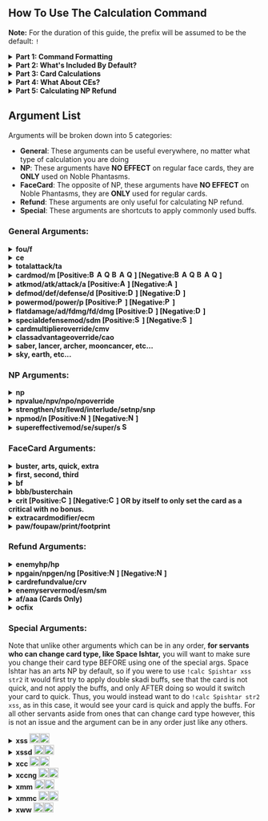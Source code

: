 ## How To Use The Calculation Command

**Note:** For the duration of this guide, the prefix will be assumed to be the default: `!`
<details>
  <summary><b>Part 1: Command Formatting</b></summary>

The way this command works is that you provide it with all of the various different buffs, effects, etc. that you and the enemy have, and then Eresh will run everything you provided through the damage and NP formula and return the result for you.

There will be a list of all the different arguments you can provide later on, but for now, just know that: attack30 would stand for 30% <img src="https://assets.atlasacademy.io/GameData/JP/BuffIcons/bufficon_300.png" alt="ATK Up" width="15" height="15"> Attack Up and npmod20 would stand for 20% <img src="https://assets.atlasacademy.io/GameData/JP/BuffIcons/bufficon_310.png" alt="NP Dmg Up" width="15" height="15"> NP Damage Up.

Now, say you wanted to calculate how much damage Ereshkigal's Noble Phantasm would deal with 30% <img src="https://assets.atlasacademy.io/GameData/JP/BuffIcons/bufficon_300.png" alt="ATK Up" width="15" height="15"> Attack Up and 20% <img src="https://assets.atlasacademy.io/GameData/JP/BuffIcons/bufficon_310.png" alt="NP Dmg Up" width="15" height="15"> NP Damage up. Keeping in mind the arguments listed before, you could do so with the following command:

`!calc Ereshkigal attack30 npmod20`

The arguments following Ereshkigal can be in any order, and you can also repeat. You must, however, begin with `!calc NameOfServant`.
If you were to do `!calc Ereshkigal attack30 npmod10 npmod10`, Eresh would interpret that as `!calc Ereshkigal attack30 npmod20`, adding the two 10's together.

<img src="https://user-images.githubusercontent.com/56235026/126912862-959d81f6-f008-4ec9-b2f8-72acb647d7bd.png" width="400">

Note that unlike most other commands with Eresh bot, the calculation command **cannot** accept spaces in servant names. So if you want to calculate Sei Shonagon's NP damage, you could either use an alias like `!calc sei`, put their name in quotation marks `!calc "sei shonagon"`, or squish the name together like `!calc seishonagon`).
</details>


<details>
  <summary><b>Part 2: What's Included By Default?</b></summary>
  
  Consider the example from the previous section:
  
  `!calc Ereshkigal attack30 npmod20`
  
  <img src="https://user-images.githubusercontent.com/56235026/126912862-959d81f6-f008-4ec9-b2f8-72acb647d7bd.png" width="400">
  
  
Since all we provided in our sample was:
- The name of the servant (Ereshkigal)
- 30% <img src="https://assets.atlasacademy.io/GameData/JP/BuffIcons/bufficon_300.png" alt="ATK Up" width="15" height="15"> Attack Up
- 20% <img src="https://assets.atlasacademy.io/GameData/JP/BuffIcons/bufficon_310.png" alt="NP Dmg Up" width="15" height="15"> NP Damage Up

The bot had to make some assumptions to fill in the rest. By default, unless you tell it otherwise, Eresh will assume:
- Your servant is max leveled, without grails. (Ex. Level 90 for an SSR (★★★★★), Level 80 for an SR (★★★★), etc.)
- Your servant has 1,000 ATK Fous <img src="https://static.wikia.nocookie.net/fategrandorder/images/9/95/AllAtkUpIcon3.png/revision/latest/" width="15">
- Your servant is NP5

In addition to the assumptions, Eresh will also automatically include:
- Your servant's passives (for example, Ereshkigal has 11% arts up and 225 damage plus. The arts up won't affect her NP as it is buster, but the 225 damage plus will).
- All of your servant's internal stats, such as their innate ATK stat, their class multiplier, etc.
  
Note that as Append Passives need to be unlocked and leveled like skills, they are not included by default.
  
Finally, if the servant is available in NA, Eresh will automatically default to the highest available strengthening for the NP in NA. If the servant is not in NA yet, it will default to the highest available strengthening in JP.
  
Note that all of these automatic inclusions / assumptions can be changed via the arguments you will see in the arguments list at the bottom of this page.

It does **not**, however, include things like Class Affinity or Attribute Affinity by default, as it does not know what type of enemy you are up against. So, for example, if you calculate with a berserker, be sure to include the class you are fighting against, otherwise the result returned would assume you get no class advantage, when in reality a berserker will probably be getting 1.5x class advantage.

Thus, in our example above, what Eresh is returning is the amount of damage Ereshkigal's Noble Phantasm will deal per enemy given a Level 90, 1,000 ATK Fou <img src="https://static.wikia.nocookie.net/fategrandorder/images/9/95/AllAtkUpIcon3.png/revision/latest/" width="15">, NP5 Ereshkigal with 30% <img src="https://assets.atlasacademy.io/GameData/JP/BuffIcons/bufficon_300.png" alt="ATK Up" width="15" height="15"> Attack Up and 20% <img src="https://assets.atlasacademy.io/GameData/JP/BuffIcons/bufficon_310.png" alt="NP Dmg Up" width="15" height="15"> NP Damage Up, assuming Ereshkigal gets no class advantage and no attribute advantage over the enemy.

There is a bit of random chance involved in the FGO Damage Formula to ensure that you don't do the same damage in the same conditions every single time, so Eresh returns:
- The average damage you can deal (in this case, **32,275**)
- The minimum damage you can deal (in this case, **29,070**)
- The maximum damage you can deal (in this case, **35,448**)
  
</details>

<details>
  <summary><b>Part 3: Card Calculations</b></summary>

In addition to calculating noble phantasm damage, you can also calculate the damage of cards themselves.
For these, you will include one additional argument between the servant's name and your buffs etc. that indicates what card type you wish to test.

So, say you wanted to test how much damage Ereshkigal's quick card would deal with 30% <img src="https://assets.atlasacademy.io/GameData/JP/BuffIcons/bufficon_300.png" alt="ATK Up" width="15" height="15"> Attack Up. You would use:

`!calc Ereshkigal quick attack30`

<img src="https://user-images.githubusercontent.com/56235026/126913971-f35210f0-ca73-4d55-9da5-402f7aa6422d.png" width="400">
</details>

<details>
  <summary><b>Part 4: What About CEs?</b></summary>

Including Craft Essences in calculations is very simple. You only need to treat their effects as buffs the same as any other buffs. So if you want to use, say, an MLB black grail, just add `npmod80` for the 80% <img src="https://assets.atlasacademy.io/GameData/JP/BuffIcons/bufficon_310.png" alt="NP Dmg Up" width="15" height="15"> NP Damage Up just like we did for the 20% <img src="https://assets.atlasacademy.io/GameData/JP/BuffIcons/bufficon_310.png" alt="NP Dmg Up" width="15" height="15"> NP Damage Up earlier.

As for the CE's attack, you can use the `ce` argument followed by the amount of attack the CE has, for example `ce2400`.

So, lets take our calculation from earlier (`!calc Ereshkigal attack30 npmod20`) and add a Level 100 MLB Black Grail to the mix. The command you'd give would look like this:

`!calc Ereshkigal attack30 npmod20 npmod80 ce2400`

<img src="https://user-images.githubusercontent.com/56235026/126914094-f7ceaa61-57f7-4c72-b8bb-7c8d46da0221.png" width="400">

</details>

<details>
  <summary><b>Part 5: Calculating NP Refund</b></summary>

Calculating damage is great, but what about calculating the amount of NP you'll generate from your attack or noble phantasm? This is important to know for looping, like with Skadi or Caster Artoria, and Eresh will let you calculate this as well.

While there are more arguments you _should_ include if you are going to test refund, the only thing you _have_ to include is the HP of the enemy you are fighting. This is because the remaining HP of the enemy you are up against influences how much NP you generate.

At a basic level then, if you wanted to test how much NP Edmund Dantes would get back after using his NP, you could use:

`!calc Dantes hp10000`

<img src="https://user-images.githubusercontent.com/56235026/126914221-46341ab0-c9cc-41aa-ac3a-deea8dcc73bd.png" width="400">

Here, we can see that on an enemy with 10,000 HP, if Dantes does not have any buffs, he will get between 6.2% and 6.51% NP back after using his Noble Phantasm. Eresh also provides a breakdown of how much NP each individual hit of Dantes' Noble Phantasm will generate. The breakdown uses the **minimum** damage value, but if you look to the bottom, you will see Eresh also provides you with the maximum amount of NP that Dantes could get back from his NP. The reason it is different (6.51% vs 6.2%) is that if Dantes deals the maximum amount of damage (remember earlier it was noted that there is a bit of randomness) with his NP, he will kill the enemy one hit earlier than he would if he deals the minimum, and that means one extra hit would get the overkill bonus that grants additional NP.

Keep in mind that the class of the enemy you are fighting, card buffs (like quick up and arts up), np gain buffs, and the position of the card (for non NPs) all impact the amount of NP you generate, so while this example did not include them for simplicity, you should include those values in your actual calculations.
</details>


## Argument List

Arguments will be broken down into 5 categories:
- **General**: These arguments can be useful everywhere, no matter what type of calculation you are doing
- **NP**: These arguments have **NO EFFECT** on regular face cards, they are **ONLY** used on Noble Phantasms.
- **FaceCard**: The opposite of NP, these arguments have **NO EFFECT** on Noble Phantasms, they are **ONLY** used for regular cards.
- **Refund**: These arguments are only useful for calculating NP refund.
- **Special**: These arguments are shortcuts to apply commonly used buffs.

### General Arguments:

<details>
  <summary><b>fou/f <img src="https://static.wikia.nocookie.net/fategrandorder/images/9/95/AllAtkUpIcon3.png/revision/latest/" width="15"></b></summary>

**Examples:**
- `!calc Ereshkigal fou1500`
- `!calc Ereshkigal f2000`

**Usage:**
Provides the servant with the designated amount of ATK stat from applied <img src="https://static.wikia.nocookie.net/fategrandorder/images/9/95/AllAtkUpIcon3.png/revision/latest/" width="15"> fous. If you do not use this argument, your servant will be assumed to have 1,000 ATK worth of fous applied.

**Note:**
This argument is not additive. If you supply `!calc Ereshkigal fou1500 fou2000`, it will set fou to 2000, not 3500.
</details>

<details>
  <summary><b>ce</b></summary>

**Examples:**
- `!calc Ereshkigal ce1000`
- `!calc Ereshkigal ce2400`

**Usage:**
Provides the servant with the designated amount of ATK stat from a Craft Essence.

**Note:**
This argument is not additive. If you supply `!calc Ereshkigal ce1500 ce2000`, it will set ce to 2000, not 3500.
</details>

<details>
  <summary><b>totalattack/ta</b></summary>
  
**Examples:**
- `!calc Ereshkigal ta15000`
- `!calc Ereshkigal totalattack13450`

**Usage:**
Sets your servant's total attack stat. This will **override** any other source of attack stat. So if you set this value, it does not matter what level your servant is, what CE ATK you provided, or how much Fou attack you set. All of those will be ignored and instead this value will be used.

**Note:**
This argument is not additive. If you supply `!calc Ereshkigal ta1500 ta2000`, it will set total attack to 2000, not 3500.
</details>

<details>
  <summary><b>cardmod/m [Positive:<img src="https://assets.atlasacademy.io/GameData/JP/BuffIcons/bufficon_314.png" alt="Buster Up" width="15" height="15"><img src="https://assets.atlasacademy.io/GameData/JP/BuffIcons/bufficon_313.png" alt="Arts Up" width="15" height="15"><img src="https://assets.atlasacademy.io/GameData/JP/BuffIcons/bufficon_312.png" alt="Quick Up" width="15" height="15"><img src="https://assets.atlasacademy.io/GameData/JP/BuffIcons/bufficon_541.png" alt="Buster Resist Down" width="15" height="15"><img src="https://assets.atlasacademy.io/GameData/JP/BuffIcons/bufficon_540.png" alt="Arts Resist Down" width="15" height="15"><img src="https://assets.atlasacademy.io/GameData/JP/BuffIcons/bufficon_539.png" alt="Quick Resist Down" width="15" height="15">] [Negative:<img src="https://assets.atlasacademy.io/GameData/JP/BuffIcons/bufficon_517.png" alt="Buster Down" width="15" height="15"><img src="https://assets.atlasacademy.io/GameData/JP/BuffIcons/bufficon_516.png" alt="Arts Down" width="15" height="15"><img src="https://assets.atlasacademy.io/GameData/JP/BuffIcons/bufficon_515.png" alt="Quick Down" width="15" height="15"><img src="https://assets.atlasacademy.io/GameData/JP/BuffIcons/bufficon_347.png" alt="Buster Resist Up" width="15" height="15"><img src="https://assets.atlasacademy.io/GameData/JP/BuffIcons/bufficon_346.png" alt="Arts Resist Up" width="15" height="15"><img src="https://assets.atlasacademy.io/GameData/JP/BuffIcons/bufficon_345.png" alt="Quick Resist Up" width="15" height="15">]</b></summary>
  
**Examples:**
- `!calc Ereshkigal cardmod50`
- `!calc Ereshkigal m-25`

**Usage:**
Used to set all things color buff related. For <img src="https://assets.atlasacademy.io/GameData/JP/BuffIcons/bufficon_314.png" alt="Buster Up" width="15" height="15"> **Card Up** on you and <img src="https://assets.atlasacademy.io/GameData/JP/BuffIcons/bufficon_541.png" alt="Buster Resist Down" width="15" height="15"> **Card Resist Down** on the enemy, use a positive value, like `m20`. For <img src="https://assets.atlasacademy.io/GameData/JP/BuffIcons/bufficon_517.png" alt="Buster Down" width="15" height="15"> **Card Down** on you and <img src="https://assets.atlasacademy.io/GameData/JP/BuffIcons/bufficon_347.png" alt="Buster Resist Up" width="15" height="15"> **Card Resist Up** on the enemy, use a negative value, like `m-20`.
</details>

<details>
  <summary><b>atkmod/atk/attack/a [Positive:<img src="https://assets.atlasacademy.io/GameData/JP/BuffIcons/bufficon_300.png" alt="ATK Up" width="15" height="15">] [Negative:<img src="https://assets.atlasacademy.io/GameData/JP/BuffIcons/bufficon_503.png" alt="ATK Down" width="15" height="15">]</b></summary>
  
**Examples:**
- `!calc Ereshkigal atkmod20`
- `!calc Ereshkigal atk-50`
- `!calc Ereshkigal a13`
- `!calc Ereshkigal attack-80`

**Usage:**
Use a positive value for <img src="https://assets.atlasacademy.io/GameData/JP/BuffIcons/bufficon_300.png" alt="ATK Up" width="15" height="15"> Attack Up and a negative value for <img src="https://assets.atlasacademy.io/GameData/JP/BuffIcons/bufficon_503.png" alt="ATK Down" width="15" height="15"> Attack Down.
</details>

<details>
  <summary><b>defmod/def/defense/d [Positive:<img src="https://assets.atlasacademy.io/GameData/JP/BuffIcons/bufficon_301.png" alt="Def Up" width="15" height="15">] [Negative:<img src="https://assets.atlasacademy.io/GameData/JP/BuffIcons/bufficon_504.png" alt="Def Down" width="15" height="15">]</b></summary>
  
**Examples:**
- `!calc Ereshkigal defmod20`
- `!calc Ereshkigal def-50`
- `!calc Ereshkigal defense23`
- `!calc Ereshkigal d65`

**Usage:**
This sets **enemy** Defense Up and Down. So keep in mind that setting defense up on the enemy will lower your damage, and setting defense down on the enemy will raise it. Use a positive value for <img src="https://assets.atlasacademy.io/GameData/JP/BuffIcons/bufficon_301.png" alt="Def Up" width="15" height="15"> Defense Up, and a negative value for <img src="https://assets.atlasacademy.io/GameData/JP/BuffIcons/bufficon_504.png" alt="Def Down" width="15" height="15"> Defense Down. Again, keep in mind that in this case, `d-20` is beneficial for you and `d20` is detrimental.
</details>

<details>
  <summary><b>powermod/power/p [Positive:<img src="https://assets.atlasacademy.io/GameData/JP/BuffIcons/bufficon_302.png" alt="PowerMod Up" width="15" height="15">] [Negative:<img src="https://assets.atlasacademy.io/GameData/JP/BuffIcons/bufficon_505.png" alt="PowerMod Down" width="15" height="15">]</b></summary>
  
**Examples:**
- `!calc Ereshkigal powermod40`
- `!calc Ereshkigal power-30`
- `!calc Ereshkigal p20`

**Usage:**
This is for PowerMod / Special ATK. Some examples where you might use this are in [Musashi's First Skill](https://apps.atlasacademy.io/db/JP/skill/327550) or with the [ATK Strength Up](https://apps.atlasacademy.io/db/JP/skill/991615) effects of Event CEs. This is **NOT** used for cases like Gilgamesh's Enuma Elish, which deals additional damage to [Weak to Enuma Elish] targets. That is Super Effective Mod, and it is in the NP args section.
</details>

<details>
  <summary><b>flatdamage/ad/fdmg/fd/dmg [Positive:<img src="https://assets.atlasacademy.io/GameData/JP/BuffIcons/bufficon_300.png" alt="Damage Plus" width="15" height="15">] [Negative:<img src="https://assets.atlasacademy.io/GameData/JP/BuffIcons/bufficon_301.png" alt="Damage Cut" width="15" height="15">]</b></summary>
  
**Examples:**
- `!calc Ereshkigal flatdamage1000`
- `!calc Ereshkigal ad-2300`
- `!calc Ereshkigal fdmg1500`
- `!calc Ereshkigal fd650
- `!calc Ereshkigal dmg-50`

**Usage:**
This is for <img src="https://assets.atlasacademy.io/GameData/JP/BuffIcons/bufficon_300.png" alt="Damage Plus" width="15" height="15"> flat damage up (damage plus) on you and <img src="https://assets.atlasacademy.io/GameData/JP/BuffIcons/bufficon_301.png" alt="Damage Cut" width="15" height="15"> flat damage down (damage cut) on the enemy, such as with Waver's skills. Use a positive value for <img src="https://assets.atlasacademy.io/GameData/JP/BuffIcons/bufficon_300.png" alt="Damage Plus" width="15" height="15"> damage plus and negative for <img src="https://assets.atlasacademy.io/GameData/JP/BuffIcons/bufficon_301.png" alt="Damage Cut" width="15" height="15"> damage cut.
</details>


<details>
  <summary><b>specialdefensemod/sdm [Positive:<img src="https://assets.atlasacademy.io/GameData/JP/BuffIcons/bufficon_334.png" alt="Special Defense Up" width="15" height="15">] [Negative:<img src="https://assets.atlasacademy.io/GameData/JP/BuffIcons/bufficon_529.png" alt="Special Defense Down" width="15" height="15">]</b></summary>
  
**Examples:**
- `!calc Ereshkigal specialdefensemod30`
- `!calc Ereshkigal sdm-50`

**Usage:**
This is for **Special Defense**, which is given to some bosses like Gawain. Use a positive value for <img src="https://assets.atlasacademy.io/GameData/JP/BuffIcons/bufficon_334.png" alt="Special Defense Up" width="15" height="15"> Special Defense Up (reduces your damage) and a negative value for <img src="https://assets.atlasacademy.io/GameData/JP/BuffIcons/bufficon_529.png" alt="Special Defense Down" width="15" height="15"> Special Defense Down.
</details>

<details>
  <summary><b>cardmultiplieroverride/cmv</b></summary>
  
**Examples:**
- `!calc Ereshkigal cardmultiplieroverride1.5`
- `!calc Ereshkigal cmv0.8`

**Usage:**
This can be used if you need to override the default cardtype multiplier, which is based on card color and position in the chain.

|   | First | Second | Third |
| ------------- | ------------- | ------------- | ------------- |
| Arts  | 1.0  | 1.2  | 1.4 |
| Buster  | 1.5  | 1.8 | 2.1  |
| Quick  | 0.8 | 0.96 | 1.12  |

Extra cards are always 1.0, and Noble Phantasms are always the **First** column value of their respective card type.
</details>

<details>
  <summary><b>classadvantageoverride/cao</b></summary>
  
**Examples:**
- `!calc Ereshkigal classadvantageoverride1.5`
- `!calc Ereshkigal cao2`

**Usage:**
This can be used to set a custom class advantage.
</details>

<details>
  <summary><b>saber, lancer, archer, mooncancer, etc...</b></summary>
  
**Examples:**
- `!calc Ereshkigal archer`
- `!calc Ereshkigal alterego`

**Usage:**
This can be used to set the opponent's class. For classes that are two words, like Moon Cancer or Alter Ego, you will need to squish them together (i.e. `alterego`). Note that unlike setting class advantage manually with the `cao` argument, this argument will also properly set the enemy's Serverrate (which is important for determining NP refund).
</details>

<details>
  <summary><b>sky, earth, etc...</b></summary>
  
**Examples:**
- `!calc Ereshkigal sky`
- `!calc Ereshkigal human`

**Usage:**
This can be used to set the opponent's attribute.
</details>

### NP Arguments:

<details>
  <summary><b>np</b></summary>

**Examples:**
- `!calc Ereshkigal np1`
- `!calc Ereshkigal np5`

**Usage:**
Sets the servant's Noble Phantasm level. If this argument is not provided, NP level is assumed to be 5.
</details>

<details>
  <summary><b>npvalue/npv/npo/npoverride</b></summary>

**Examples:**
- `!calc Ereshkigal npv1000`
- `!calc Ereshkigal npo600`
- `!calc Ereshkigal npvalue1200`
- `!calc Ereshkigal npoverride1600`

**Usage:**
Sets a custom Noble Phantasm multiplier. This is useful for servants like Arash or Chen Gong who deal additional damage with overcharge.
</details>

<details>
  <summary><b>strengthen/str/lewd/interlude/setnp/snp</b></summary>

**Examples:**
- `!calc Ereshkigal strengthen0`
- `!calc Ereshkigal str1`
- `!calc Ereshkigal lewd2`
- `!calc Ereshkigal interlude1`
- `!calc Ereshkigal setnp2`
- `!calc Ereshkigal snp1`

**Usage:**
Specify what interlude / strengthening level you want for an NP. If you try to specify a strengthening beyond what a servant actually has, it will ignore the argument. By default, if no argument is provided, strengthening level is assumed to be:
  
  - The highest available strengthening on NA servers for servants that are in NA.
  - The highest available strengthening on JP servers for servants that are NOT in NA.
  
If you want to test a servant without any strengthenings, you should use strengthening 0. 0 is no strengthening, 1 is strengthening level 1, 2 is strengthening level 2, etc.
  
Additionally, you can use strengthening to switch between Noble Phantasms for Emiya, Space Ishtar, and Fairy Knight Lancelot.
</details>

<details>
  <summary><b>npmod/n [Positive:<img src="https://assets.atlasacademy.io/GameData/JP/BuffIcons/bufficon_310.png" alt="NP Damage Up" width="15" height="15">] [Negative:<img src="https://assets.atlasacademy.io/GameData/JP/BuffIcons/bufficon_508.png" alt="NP Damage Down" width="15" height="15">]</b></summary>

**Examples:**
- `!calc Ereshkigal npmod50`
- `!calc Ereshkigal n20`

**Usage:**
Use a positive value for <img src="https://assets.atlasacademy.io/GameData/JP/BuffIcons/bufficon_310.png" alt="NP Damage Up" width="15" height="15"> NP Damage Up, and a negative value for <img src="https://assets.atlasacademy.io/GameData/JP/BuffIcons/bufficon_508.png" alt="NP Damage Down" width="15" height="15"> NP Damage Down.
</details>

<details>
  <summary><b>supereffectivemod/se/super/s <img src="https://assets.atlasacademy.io/GameData/JP/BuffIcons/bufficon_302.png" alt="Super Effective Modifier" width="15" height="15"></b></summary>

**Examples:**
- `!calc Ereshkigal supereffectivemod150`
- `!calc Ereshkigal super200`
- `!calc Ereshkigal se300`
- `!calc Ereshkigal s125`

**Usage:**
This is for Super Effective Modifier, so for cases like Gilgamesh whose NP deals extra damage vs a specific trait. Note that 150 = 50% bonus. Defaults to 100 if nothing is provided (no bonus).
</details>

### FaceCard Arguments:

<details>
  <summary><b>buster, arts, quick, extra</b></summary>

**Examples:**
- `!calc Ereshkigal buster`
- `!calc Ereshkigal arts`
- `!calc Ereshkigal quick`
- `!calc Ereshkigal extra`

**Usage:**
This is used to set which card type you want to test. Note that you **must** include this a the second value, after the servant's name. If you include it, the test will switch from being an NP test to a card test.
</details>

<details>
  <summary><b>first, second, third</b></summary>

**Examples:**
- `!calc Ereshkigal first`
- `!calc Ereshkigal second`
- `!calc Ereshkigal third`

**Usage:**
This is used to set card position, which is important for both damage and refund. If you do not provide anything here, the card is assumed to be in the first position. Also, if your card type is buster or arts, the appropriate first card bonus will be applied if you either specify first or do not specify a position.
</details>

<details>
  <summary><b>bf</b></summary>

**Examples:**
- `!calc Ereshkigal bf`

**Usage:**
Used to manually apply the buster first bonus, which is a damage bonus all of your Non-NP cards get if the first card in your attack sequence is buster. So, if you are trying to calculate a quick card, but intend to use that card in a buster-quick-quick chain for instance, you would want to apply the buster first bonus to the quick card.
</details>

<details>
  <summary><b>bbb/busterchain</b></summary>

**Examples:**
- `!calc Ereshkigal bbb`
- `!calc Ereshkigal busterchain`

**Usage:**
This is used to indicate that your card is in a full buster chain. This will apply **BOTH** the buster chain bonus as well as the buster first bonus, as a full buster chain will always have a buster first bonus.
</details>

<details>
  <summary><b>crit [Positive:<img src="https://assets.atlasacademy.io/GameData/JP/BuffIcons/bufficon_324.png" alt="Critical Damage Up" width="15" height="15">] [Negative:<img src="https://assets.atlasacademy.io/GameData/JP/BuffIcons/bufficon_514.png" alt="Critical Damage Down" width="15" height="15">] OR by itself to only set the card as a critical with no bonus.</b></summary>

**Examples:**
- `!calc Ereshkigal crit`
- `!calc Ereshkigal crit50`
- `!calc Ereshkigal crit-25`

**Usage:**
This argument can be used in **two ways**. The first way is just to include `crit` by itself, for example `!calc Ereshkigal buster crit`. This would not give any bonus critical damage up, but it would set the card as a critical hit, which will increase damage on its own, as well as factor in any passive critical damage.
    
The second way to use it is to include `crit` with a number, for example `!calc Ereshkigal buster crit50` or `crit-50`. This will **BOTH** set the card as a critical hit **AND** apply the given amount of critical damage up or down. Use a positive value for <img src="https://assets.atlasacademy.io/GameData/JP/BuffIcons/bufficon_324.png" alt="Critical Damage Up" width="15" height="15"> Critical Damage Up, and a negative value for <img src="https://assets.atlasacademy.io/GameData/JP/BuffIcons/bufficon_514.png" alt="Critical Damage Down" width="15" height="15"> Critical Damage Down.
</details>

<details>
  <summary><b>extracardmodifier/ecm</b></summary>

**Examples:**
- `!calc Ereshkigal extracardmodifier`
- `!calc Ereshkigal ecm`

**Usage:**
This sets the extra card modifier to a special value for specific types of card chains.

This value is: 2 if the Extra card in a Brave Chain and 3.5 if Extra card in a Buster/Quick/Arts Brave Chain.
  
You should not use this argument unless you are testing an extra card.
</details>

<details>
  <summary><b>paw/foupaw/print/footprint</b></summary>

**Examples:**
- `!calc Ereshkigal paw500`
- `!calc Ereshkigal print100`
- `!calc Ereshkigal print250`
- `!calc Ereshkigal footprint475`

**Usage:**
Adds extra attack stat from Beast's Footprints.
</details>

### Refund Arguments:

<details>
  <summary><b>enemyhp/hp</b></summary>

**Examples:**
- `!calc Ereshkigal hp20000`
- `!calc Ereshkigal enemyhp150000`

**Usage:**
This sets the enemy's HP. This is required to set for refund calculations, as refund depends on how many overkill hits you get.
</details>

<details>
  <summary><b>npgain/npgen/ng [Positive:<img src="https://assets.atlasacademy.io/GameData/JP/BuffIcons/bufficon_303.png" alt="NP Generation Up" width="15" height="15">] [Negative:<img src="https://assets.atlasacademy.io/GameData/JP/BuffIcons/bufficon_509.png" alt="NP Generation Down" width="15" height="15">]</b></summary>

**Examples:**
- `!calc Ereshkigal npgain20`
- `!calc Ereshkigal npgen-20`
- `!calc Ereshkigal ng60`

**Usage:**
Sets NP Generation buffs and debuffs. Use a positive value for <img src="https://assets.atlasacademy.io/GameData/JP/BuffIcons/bufficon_303.png" alt="NP Generation Up" width="15" height="15"> NP Generation Up, and a negative value for <img src="https://assets.atlasacademy.io/GameData/JP/BuffIcons/bufficon_509.png" alt="NP Generation Down" width="15" height="15"> NP Generation Down.
</details>

<details>
  <summary><b>cardrefundvalue/crv</b></summary>

**Examples:**
- `!calc Ereshkigal cardrefundvalue1.2`
- `!calc Ereshkigal crv3`

**Usage:**
This sets a custom card refund value for a card type. By default this is determined by the type of card and the card's position.
</details>

<details>
  <summary><b>enemyservermod/esm/sm</b></summary>

**Examples:**
- `!calc Ereshkigal enemyservermod1.2`
- `!calc Ereshkigal esm1`
- `!calc Ereshkigal sm0.9`

**Usage:**
Sets a custom enemy server rate which impacts how much NP you generate. If you set the enemy class, this value is automatically set to the appropriate value.
</details>

<details>
  <summary><b>af/aaa (Cards Only)</b></summary>

**Examples:**
- `!calc Ereshkigal af`
- `!calc Ereshkigal aaa`

**Usage:**
Used to manually apply the arts first bonus, which is an NP generation bonus all of your Non-NP cards get if the first card in your attack sequence is arts. So, if you are trying to calculate a quick card, but intend to use that card in a arts-quick-quick chain for instance, you would want to apply the arts first bonus to the quick card. You can also use aaa to apply this, as that would imply arts first, but do note that calcs do NOT include the 10% additional NP added at the start if your chain for using an arts chain.
</details>

<details>
  <summary><b>ocfix</b></summary>

**Examples:**
- `!calc ChenGong ocfix`

**Usage:**
Doubles np refund. This is for use with Chen Gong's NP, and only in cases where you do **not** overkill the enemy. This argument will not check whether you overkilled, nor will it check if you are using Chen Gong, it will only double the final result, so ensure you are only using this argument when you know Chen Gong will not overkill the enemy. Additionally, this argument can only be used on NPs. 
</details>

### Special Arguments:

Note that unlike other arguments which can be in any order, **for servants who can change card type, like Space Ishtar,** you will want to make sure you change their card type BEFORE using one of the special args. Space Ishtar has an arts NP by default, so if you were to use `!calc Spishtar xss str2` it would first try to apply double skadi buffs, see that the card is not quick, and not apply the buffs, and only AFTER doing so would it switch your card to quick. Thus, you would instead want to do `!calc Spishtar str2 xss`, as in this case, it would see your card is quick and apply the buffs. For all other servants aside from ones that can change card type however, this is not an issue and the argument can be in any order just like any others.

<details>
  <summary><b>xss <img src="https://assets.atlasacademy.io/GameData/JP/Servants/Commands/503900/card_servant_1.png" alt="Skadi" width="20"><img src="https://assets.atlasacademy.io/GameData/JP/Servants/Commands/503900/card_servant_1.png" alt="Skadi" width="20"></b></summary>

**Examples:**
- `!calc Sei xss`

**Usage:**
Applies the following buffs: 100% <img src="https://assets.atlasacademy.io/GameData/JP/BuffIcons/bufficon_312.png" alt="Quick Up" width="15" height="15"> Quick Damage Up (`m100`) & 200% <img src="https://assets.atlasacademy.io/GameData/JP/BuffIcons/bufficon_312.png" alt="Quick Up" width="15" height="15"><img src="https://assets.atlasacademy.io/GameData/JP/BuffIcons/bufficon_324.png" alt="Critical Damage Up" width="15" height="15"> Quick Critical Damage Up (`crit200`).
  
Note that this does not make your card critical, it only adds the buffs. So if you want your card to be a critical hit, you will need to use the `crit` argument. See the crit argument section in FaceCards for details.

Additionally, if you use the `xss` argument on an arts or buster card, the cardmod and critical damage bonus will not be applied, as they both only work on quick cards.
</details>

<details>
  <summary><b>xssd <img src="https://assets.atlasacademy.io/GameData/JP/Servants/Commands/503900/card_servant_1.png" alt="Skadi" width="20"><img src="https://assets.atlasacademy.io/GameData/JP/Servants/Commands/503900/card_servant_1.png" alt="Skadi" width="20"></b></summary>

**Examples:**
- `!calc Sei xssd`

**Usage:**
Applies the following buffs: 100% <img src="https://assets.atlasacademy.io/GameData/JP/BuffIcons/bufficon_312.png" alt="Quick Up" width="15" height="15"> Quick Damage Up (`m100`), 200% <img src="https://assets.atlasacademy.io/GameData/JP/BuffIcons/bufficon_312.png" alt="Quick Up" width="15" height="15"><img src="https://assets.atlasacademy.io/GameData/JP/BuffIcons/bufficon_324.png" alt="Critical Damage Up" width="15" height="15"> Quick Critical Damage Up (`crit200`), and 60% <img src="https://assets.atlasacademy.io/GameData/JP/BuffIcons/bufficon_504.png" alt="Def Down" width="15" height="15"> Defense Down (`d-60`).
  
Note that this does not make your card critical, it only adds the buffs. So if you want your card to be a critical hit, you will need to use the `crit` argument. See the crit argument section in FaceCards for details.

Additionally, if you use the `xssd` argument on an arts or buster card, the cardmod and critical damage bonus will not be applied, as they both only work on quick cards. The defense down will still be applied, however.
</details>

<details>
  <summary><b>xcc <img src="https://assets.atlasacademy.io/GameData/JP/Servants/Commands/504500/card_servant_1.png" alt="Castoria" width="20"><img src="https://assets.atlasacademy.io/GameData/JP/Servants/Commands/504500/card_servant_1.png" alt="Castoria" width="20"></b></summary>

**Examples:**
- `!calc SummerMusashi xcc`

**Usage:**
Applies the following buffs: 100% <img src="https://assets.atlasacademy.io/GameData/JP/BuffIcons/bufficon_313.png" alt="Arts Up" width="15" height="15"> Arts Damage Up (`m100`) & 40% <img src="https://assets.atlasacademy.io/GameData/JP/BuffIcons/bufficon_300.png" alt="ATK Up" width="15" height="15"> Attack Up (`a40`).

Note that if you use the `xcc` argument on a quick or buster card, the cardmod will not be applied, as it only works on arts cards. The attack up will still be applied, however.
</details>

<details>
  <summary><b>xccng <img src="https://assets.atlasacademy.io/GameData/JP/Servants/Commands/504500/card_servant_1.png" alt="Castoria" width="20"><img src="https://assets.atlasacademy.io/GameData/JP/Servants/Commands/504500/card_servant_1.png" alt="Castoria" width="20"></b></summary>

**Examples:**
- `!calc SummerMusashi xccng`

**Usage:**
Applies the following buffs: 100% <img src="https://assets.atlasacademy.io/GameData/JP/BuffIcons/bufficon_313.png" alt="Arts Up" width="15" height="15"> Arts Damage Up (`m100`), 40% <img src="https://assets.atlasacademy.io/GameData/JP/BuffIcons/bufficon_300.png" alt="ATK Up" width="15" height="15"> Attack Up (`a40`), and 60% <img src="https://assets.atlasacademy.io/GameData/JP/BuffIcons/bufficon_303.png" alt="NP Generation Up" width="15" height="15"> NP Gain Up (`ng60`).

Note that if you use the `xccng` argument on a quick or buster card, the cardmod will not be applied, as it only works on arts cards. The attack up and NP gain up will still be applied, however.
</details>

<details>
  <summary><b>xmm <img src="https://assets.atlasacademy.io/GameData/JP/Servants/Commands/500800/card_servant_1.png" alt="Merlin" width="20"><img src="https://assets.atlasacademy.io/GameData/JP/Servants/Commands/500800/card_servant_1.png" alt="Merlin" width="20"></b></summary>

**Examples:**
- `!calc Ereshkigal xmm`

**Usage:**
Applies the following buffs: 100% <img src="https://assets.atlasacademy.io/GameData/JP/BuffIcons/bufficon_314.png" alt="Buster Up" width="15" height="15"> Buster Damage Up (`m100`) & 40% <img src="https://assets.atlasacademy.io/GameData/JP/BuffIcons/bufficon_300.png" alt="ATK Up" width="15" height="15"> Attack Up (`a40`).

Note that if you use the `xmm` argument on an arts or quick card, the cardmod will not be applied, as it only works on buster cards. The attack up will still be applied, however.
</details>

<details>
  <summary><b>xmmc <img src="https://assets.atlasacademy.io/GameData/JP/Servants/Commands/500800/card_servant_1.png" alt="Merlin" width="20"><img src="https://assets.atlasacademy.io/GameData/JP/Servants/Commands/500800/card_servant_1.png" alt="Merlin" width="20"></b></summary>

**Examples:**
- `!calc Ereshkigal xmmc`

**Usage:**
Applies the following buffs: 100% <img src="https://assets.atlasacademy.io/GameData/JP/BuffIcons/bufficon_314.png" alt="Buster Up" width="15" height="15"> Buster Damage Up (`m100`), 40% <img src="https://assets.atlasacademy.io/GameData/JP/BuffIcons/bufficon_300.png" alt="ATK Up" width="15" height="15"> Attack Up (`a40`), & 200% <img src="https://assets.atlasacademy.io/GameData/JP/BuffIcons/bufficon_324.png" alt="Critical Damage Up" width="15" height="15"> Critical Damage Up (`crit200`).

Note that this does not make your card critical, it only adds the buffs. So if you want your card to be a critical hit, you will need to use the `crit` argument. See the crit argument section in FaceCards for details.

Additionally, if you use the `xmmc` argument on a quick or arts card, the cardmod will not be applied, as it only works on buster cards. The attack up and critical damage up will still be applied, however.
</details>

<details>
  <summary><b>xww <img src="https://assets.atlasacademy.io/GameData/JP/Servants/Commands/501900/card_servant_1.png" alt="Waver" width="20"><img src="https://assets.atlasacademy.io/GameData/JP/Servants/Commands/501900/card_servant_1.png" alt="Waver" width="20"></b></summary>

**Examples:**
- `!calc Ereshkigal xww`

**Usage:**
Applies the following buffs: 60% <img src="https://assets.atlasacademy.io/GameData/JP/BuffIcons/bufficon_300.png" alt="ATK Up" width="15" height="15"> Attack Up (`a60`), 1,000 <img src="https://assets.atlasacademy.io/GameData/JP/BuffIcons/bufficon_300.png" alt="ATK Up" width="15" height="15"> Flat Damage (`fd1000`), & 100% <img src="https://assets.atlasacademy.io/GameData/JP/BuffIcons/bufficon_324.png" alt="Critical Damage Up" width="15" height="15"> Critical Damage Up (`crit100`).

Note that this does not make your card critical, it only adds the buffs. So if you want your card to be a critical hit, you will need to use the `crit` argument. See the crit argument section in FaceCards for details.
</details>
